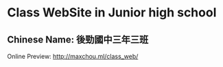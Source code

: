 # Class WebSite in Junior high school
## Chinese Name: 後勁國中三年三班
Online Preview: http://maxchou.ml/class_web/

